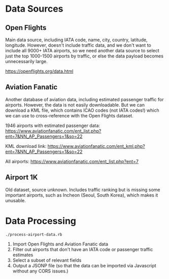 # Data Sources

## Open Flights

Main data source, including IATA code, name, city, country, latitude, longitude.
However, doesn't include traffic data, and we don't want to include all 9000+
IATA airports, so we need another data source to select just the top 1000-1500
airports by traffic, or else the data payload becomes unnecessarily large.

https://openflights.org/data.html

## Aviation Fanatic

Another database of aviation data, including estimated passenger traffic for
airports. However, the data is not easily downloadable. But we can download a
KML file, which contains ICAO codes (not IATA codes!) which we can use to
cross-reference with the Open Flights dataset.

1946 airports with estimated passenger data:
https://www.aviationfanatic.com/ent_list.php?ent=7&NN_AP_Passengers=1&so=22

KML download link: https://www.aviationfanatic.com/ent_kml.php?ent=7&NN_AP_Passengers=1&so=22

All airports: https://www.aviationfanatic.com/ent_list.php?ent=7

## Airport 1K

Old dataset, source unknown. Includes traffic ranking but is missing some
important airports, such as Incheon (Seoul, South Korea), which makes it
unusable.

# Data Processing

```
./process-airport-data.rb
```

1. Import Open Flights and Aviation Fanatic data
2. Filter out airports that don't have an IATA code or passenger traffic estimates
3. Select a subset of relevant fields
4. Output a JSONP file (so that the data can be imported via Javascript without
   any CORS issues.)
